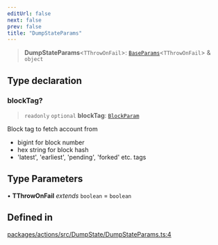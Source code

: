 ```yaml
---
editUrl: false
next: false
prev: false
title: "DumpStateParams"
---
```


> **DumpStateParams**\<`TThrowOnFail`\>: [`BaseParams`](/reference/tevm/actions/type-aliases/baseparams/)\<`TThrowOnFail`\> & `object`

## Type declaration

### blockTag?

> `readonly` `optional` **blockTag**: [`BlockParam`](/reference/tevm/actions/type-aliases/blockparam/)

Block tag to fetch account from
- bigint for block number
- hex string for block hash
- 'latest', 'earliest', 'pending', 'forked' etc. tags

## Type Parameters

• **TThrowOnFail** *extends* `boolean` = `boolean`

## Defined in

[packages/actions/src/DumpState/DumpStateParams.ts:4](https://github.com/qbzzt/tevm-monorepo/blob/main/packages/actions/src/DumpState/DumpStateParams.ts#L4)
